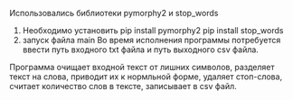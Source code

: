 ﻿Использовались библиотеки pymorphy2 и stop_words
1. Необходимо установить 
pip install pymorphy2
pip install stop_words
2. запуск файла main
Во время исполнения программы потребуется ввести путь входного txt файла и путь выходного csv файла.

Программа очищает входной текст от лишних символов, разделяет текст на слова, приводит их к нормльной форме, удаляет стоп-слова, считает количество слов в тексте, записывает в csv файл. 
